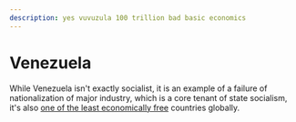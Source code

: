 ```yaml
---
description: yes vuvuzula 100 trillion bad basic economics
---
```


# Venezuela

While Venezuela isn't exactly socialist, it is an example of a failure of nationalization of major industry, which is a core tenant of state socialism, it's also [one of the least economically free](https://en.wikipedia.org/wiki/List_of_countries_by_economic_freedom) countries globally.

